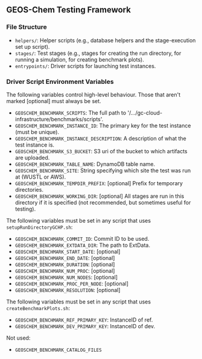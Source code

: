 ## GEOS-Chem Testing Framework

### File Structure
- `helpers/`: Helper scripts (e.g., database helpers and the stage-execution set up script).
- `stages/`: Test stages (e.g., stages for creating the run directory, for running a simulation, for creating benchmark plots). 
- `entrypoints/`: Driver scripts for launching test instances.

### Driver Script Environment Variables 

The following variables control high-level behaviour. Those that aren't marked [optional] must always be set.
  - `GEOSCHEM_BENCHMARK_SCRIPTS`: The full path to '/.../gc-cloud-infrastructure/benchmarks/scripts'.
  - `GEOSCHEM_BENCHMARK_INSTANCE_ID`: The primary key for the test instance (must be unique).
  - `GEOSCHEM_BENCHMARK_INSTANCE_DESCRIPTION`: A description of what the test instance is.
  - `GEOSCHEM_BENCHMARK_S3_BUCKET`: S3 uri of the bucket to which artifacts are uploaded.
  - `GEOSCHEM_BENCHMARK_TABLE_NAME`: DynamoDB table name.
  - `GEOSCHEM_BENCHMARK_SITE`: String specifying which site the test was run at (WUSTL or AWS).
  - `GEOSCHEM_BENCHMARK_TEMPDIR_PREFIX`: [optional] Prefix for temporary directories.
  - `GEOSCHEM_BENCHMARK_WORKING_DIR`: [optional] All stages are run in this directory if it is specified (not recommended, but sometimes useful for testing).


The following variables must be set in any script that uses `setupRunDirectoryGCHP.sh`:
  - `GEOSCHEM_BENCHMARK_COMMIT_ID`: Commit ID to be used.
  - `GEOSCHEM_BENCHMARK_EXTDATA_DIR`: The path to ExtData.
  - `GEOSCHEM_BENCHMARK_START_DATE`: [optional]
  - `GEOSCHEM_BENCHMARK_END_DATE`: [optional]
  - `GEOSCHEM_BENCHMARK_DURATION`: [optional]
  - `GEOSCHEM_BENCHMARK_NUM_PROC`: [optional]
  - `GEOSCHEM_BENCHMARK_NUM_NODES`: [optional]
  - `GEOSCHEM_BENCHMARK_PROC_PER_NODE`: [optional]
  - `GEOSCHEM_BENCHMARK_RESOLUTION`: [optional]

The following variables must be set in any script that uses `createBenchmarkPlots.sh`:
  - `GEOSCHEM_BENCHMARK_REF_PRIMARY_KEY`: InstanceID of ref.
  - `GEOSCHEM_BENCHMARK_DEV_PRIMARY_KEY`: InstanceID of dev.

Not used:
  - `GEOSCHEM_BENCHMARK_CATALOG_FILES`
